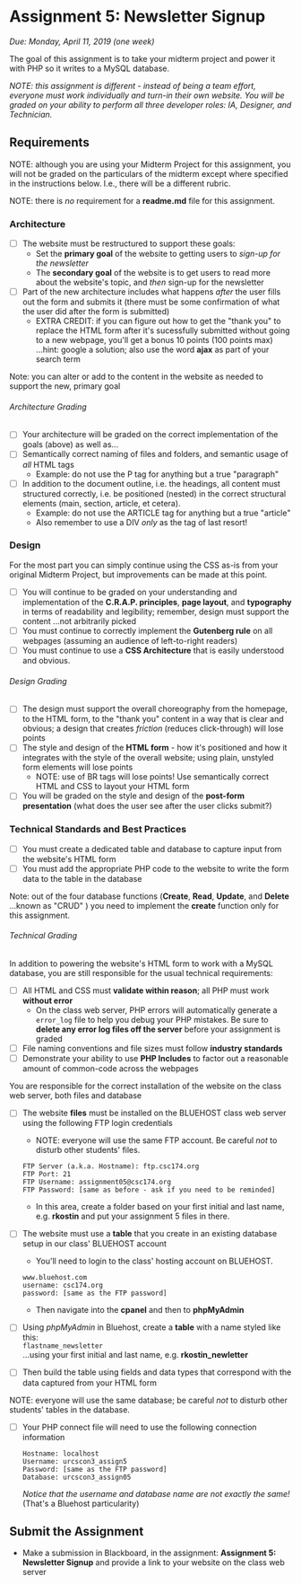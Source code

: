 # Assignment 5: Newsletter Signup

*Due: Monday, April 11, 2019 (one week)* 

The goal of this assignment is to take your midterm project and power it with PHP so it writes to a MySQL database.

*NOTE: this assignment is different - instead of being a team effort, everyone must work individually and turn-in their own website.  You will be graded on your ability to perform all three developer roles: IA, Designer, and Technician.*

## Requirements

NOTE: although you are using your Midterm Project for this assignment, you will not be graded on the particulars of the midterm except where specified in the instructions below.  I.e., there will be a different rubric.

NOTE: there is *no* requirement for a **readme.md** file for this assignment. 

### Architecture

- [ ] The website must be restructured to support these goals:
  - Set the **primary goal**  of the website to getting users to *sign-up for the newsletter*
  - The **secondary goal** of the website is to get users to read more about the website's topic, and *then* sign-up for the newsletter
- [ ] Part of the new architecture includes what happens *after* the user fills out the form and submits it  (there must be some confirmation of what the user did after the form is submitted)
  - EXTRA CREDIT: if you can figure out how to get the "thank you" to replace the HTML form after it's sucessfully submitted without going to a new webpage, you'll get a bonus 10 points (100 points max) ...hint: google a solution; also use the word **ajax** as part of your search term

Note: you can alter or add to the content in the website as needed to  support the new, primary goal

###### Architecture Grading

- [ ] Your architecture will be graded on the correct implementation of the goals (above) as well as...
- [ ] Semantically correct naming of files and folders, and semantic usage of *all* HTML tags
  - Example: do not use the P tag for anything but a true "paragraph"
- [ ] In addition to the document outline, i.e. the headings, all content must structured correctly, i.e. be positioned (nested) in the correct structural elements (main, section, article, et cetera).
  - Example: do not use the ARTICLE tag for anything but a true "article"
  - Also remember to use a DIV *only* as the tag of last resort! 

### Design

For the most part you can simply continue using the CSS as-is from your original Midterm Project, but improvements can be made at this point.

- [ ] You will continue to be graded on your understanding and implementation of the **C.R.A.P. principles**, **page layout**, and **typography** in terms of readability and legibility; remember, design must support the content ...not arbitrarily picked 
- [ ] You must continue to correctly implement the **Gutenberg rule** on all webpages (assuming an audience of left-to-right readers)
- [ ] You must continue to use a **CSS Architecture** that is easily understood and obvious. 

###### Design Grading

- [ ] The design must support the overall choreography from the homepage, to the HTML form, to the "thank you" content in a way that is clear and obvious; a design that creates *friction* (reduces click-through) will lose points
- [ ] The style and design of the **HTML form** - how it's positioned and how it integrates with the style of the overall website; using plain, unstyled form elements will lose points
  - NOTE: use of BR tags will lose points!  Use semantically correct HTML and CSS to layout your HTML form
- [ ] You will be graded on the style and design of the **post-form presentation** (what does the user see after the user clicks submit?)

### Technical Standards and Best Practices

- [ ] You must create a dedicated table and database to capture input from the website's HTML form
- [ ] You must add the appropriate PHP code to the website to write the form data to the table in the database

Note: out of the four database functions (**Create**, **Read**, **Update**, and **Delete** ...known as "CRUD" ) you need to implement the **create** function only for this assignment.  

###### Technical Grading

In addition to powering the website's HTML form to work with a MySQL database, you are still responsible for the usual technical requirements:

- [ ] All HTML and CSS must **validate within reason**; all PHP must work **without error**
  - On the class web server, PHP errors will automatically generate a `error_log` file to help you debug your PHP mistakes.  Be sure to **delete any error log files off the server** before your assignment is graded
- [ ] File naming conventions and file sizes must follow **industry standards**
- [ ] Demonstrate your ability to use **PHP Includes** to factor out a reasonable amount of common-code across the webpages

You are responsible for the correct installation of the website on the class web server, both files and database

- [ ] The website **files** must be installed on the BLUEHOST class web server using the following FTP login credentials

  - NOTE: everyone will use the same FTP account. Be careful *not* to disturb other students' files.

  ```
  FTP Server (a.k.a. Hostname): ftp.csc174.org
  FTP Port: 21
  FTP Username: assignment05@csc174.org
  FTP Password: [same as before - ask if you need to be reminded]
  ```
  
  - In this area, create a folder based on your first initial and last name, e.g. **rkostin** and put your assignment 5 files in there.  

- [ ] The website must use a **table** that you create in an existing database setup in our class' BLUEHOST account

  - You'll need to login to the class' hosting account on BLUEHOST.  

  ```
  www.bluehost.com
  username: csc174.org
  password: [same as the FTP password]
  ```
  
  - Then navigate into the **cpanel** and then to **phpMyAdmin**

- [ ] Using *phpMyAdmin* in Bluehost, create a **table** with a name styled like this:<br>`flastname_newsletter` <br> ...using your first initial and last name, e.g. **rkostin_newletter**

- [ ] Then build the table using fields and data types that correspond with the data captured from your HTML form

NOTE: everyone will use the same database; be careful *not* to disturb other students' tables in the database.

- [ ] Your PHP connect file will need to use the following connection information

  ```
  Hostname: localhost
  Username: urcscon3_assign5
  Password: [same as the FTP password]
  Database: urcscon3_assign05
  ```

  *Notice that the username and database name are not exactly the same!* (That's a Bluehost particularity)

## Submit the Assignment

- Make a submission in Blackboard, in the assignment: **Assignment 5: Newsletter Signup** and provide a link to your website on the class web server

